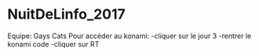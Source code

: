 # NuitDeLinfo_2017
Equipe: Gays Cats
Pour accéder au konami: 
  -cliquer sur le jour 3
  -rentrer le konami code
  -cliquer sur RT
